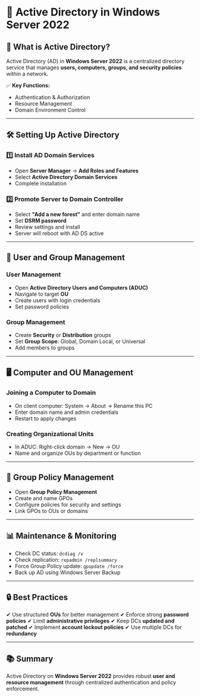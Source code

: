 # 🏢 Active Directory in Windows Server 2022

## 📌 What is Active Directory?
Active Directory (AD) in **Windows Server 2022** is a centralized directory service that manages **users, computers, groups, and security policies** within a network.

✅ **Key Functions:**
- Authentication & Authorization
- Resource Management
- Domain Environment Control

---

## 🛠️ Setting Up Active Directory

### **1️⃣ Install AD Domain Services**
- Open **Server Manager** → **Add Roles and Features**
- Select **Active Directory Domain Services**
- Complete installation

### **2️⃣ Promote Server to Domain Controller**
- Select **"Add a new forest"** and enter domain name
- Set **DSRM password**
- Review settings and install
- Server will reboot with AD DS active

---

## 👤 User and Group Management

### **User Management**
- Open **Active Directory Users and Computers (ADUC)**
- Navigate to target **OU**
- Create users with login credentials
- Set password policies

### **Group Management**
- Create **Security** or **Distribution** groups
- Set **Group Scope**: Global, Domain Local, or Universal
- Add members to groups

---

## 🖥️ Computer and OU Management

### **Joining a Computer to Domain**
- On client computer: System → About → Rename this PC
- Enter domain name and admin credentials
- Restart to apply changes

### **Creating Organizational Units**
- In ADUC: Right-click domain → New → OU
- Name and organize OUs by department or function

---

## 🔐 Group Policy Management

- Open **Group Policy Management**
- Create and name GPOs
- Configure policies for security and settings
- Link GPOs to OUs or domains

---

## 📊 Maintenance & Monitoring

- Check DC status: `dcdiag /v`
- Check replication: `repadmin /replsummary`
- Force Group Policy update: `gpupdate /force`
- Back up AD using Windows Server Backup

---

## 🔒 Best Practices

✔ Use structured **OUs** for better management
✔ Enforce strong **password policies**
✔ Limit **administrative privileges**
✔ Keep DCs **updated and patched**
✔ Implement **account lockout policies**
✔ Use multiple DCs for **redundancy**

---

## 📚 Summary
Active Directory on **Windows Server 2022** provides robust **user and resource management** through centralized authentication and policy enforcement.
